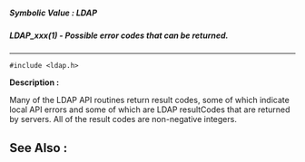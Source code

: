 ##### Symbolic Value : LDAP
##### LDAP_xxx(1) - Possible error codes that can be returned.
---
```
#include <ldap.h>
```
**Description :**

Many of the LDAP API routines return result codes, some of which indicate local 
API errors and some of which are LDAP resultCodes that are returned by 
servers.  All of the result codes are non-negative integers.

**See Also :**
---
